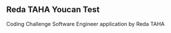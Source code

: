 Reda TAHA Youcan Test
------------------------------------
Coding Challenge Software Engineer application by Reda TAHA
